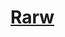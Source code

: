 # [Rarw](https://raw.githubusercontent.com/juulsmustdie/SWE3313_TEAM9/refs/heads/main/Team%20Assignments%20WIP.md)
